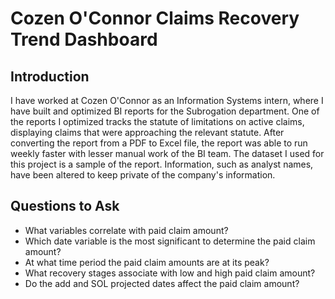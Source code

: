 # Cozen O'Connor Claims Recovery Trend Dashboard

## Introduction
I have worked at Cozen O'Connor as an Information Systems intern, where I have built and optimized BI reports for the Subrogation department. One of the reports I optimized tracks the statute of limitations on active claims, displaying claims that were approaching the relevant statute. After converting the report from a PDF to Excel file, the report was able to run weekly faster with lesser manual work of the BI team. The dataset I used for this project is a sample of the report. Information, such as analyst names, have been altered to keep private of the company's information.

## Questions to Ask
- What variables correlate with paid claim amount?
- Which date variable is the most significant to determine the paid claim amount?
- At what time period the paid claim amounts are at its peak?
- What recovery stages associate with low and high paid claim amount?
- Do the add and SOL projected dates affect the paid claim amount?
  

